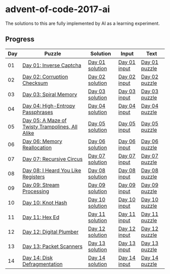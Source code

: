 # advent-of-code-2017-ai
The solutions to this are fully implemented by AI as a learning experiment.

## Progress

| Day | Puzzle                                               | Solution                                       | Input                                        | Text                                         |
|-----|------------------------------------------------------|------------------------------------------------|----------------------------------------------|----------------------------------------------|
| 01  | [Day 01: Inverse Captcha](https://adventofcode.com/2017/day/1) | [Day 01 solution](src/solutions/day01/mod.rs) | [Day 01 input](src/solutions/day01/input.txt) | [Day 01 puzzle](src/solutions/day01/puzzle.txt) |
| 02  | [Day 02: Corruption Checksum](https://adventofcode.com/2017/day/2) | [Day 02 solution](src/solutions/day02/mod.rs) | [Day 02 input](src/solutions/day02/input.txt) | [Day 02 puzzle](src/solutions/day02/puzzle.txt) |
| 03  | [Day 03: Spiral Memory](https://adventofcode.com/2017/day/3) | [Day 03 solution](src/solutions/day03/mod.rs) | [Day 03 input](src/solutions/day03/input.txt) | [Day 03 puzzle](src/solutions/day03/puzzle.txt) |
| 04  | [Day 04: High-Entropy Passphrases](https://adventofcode.com/2017/day/4) | [Day 04 solution](src/solutions/day04/mod.rs) | [Day 04 input](src/solutions/day04/input.txt) | [Day 04 puzzle](src/solutions/day04/puzzle.txt) |
| 05  | [Day 05: A Maze of Twisty Trampolines, All Alike](https://adventofcode.com/2017/day/5) | [Day 05 solution](src/solutions/day05/mod.rs) | [Day 05 input](src/solutions/day05/input.txt) | [Day 05 puzzle](src/solutions/day05/puzzle.txt) |
| 06  | [Day 06: Memory Reallocation](https://adventofcode.com/2017/day/6) | [Day 06 solution](src/solutions/day06/mod.rs) | [Day 06 input](src/solutions/day06/input.txt) | [Day 06 puzzle](src/solutions/day06/puzzle.txt) |
| 07  | [Day 07: Recursive Circus](https://adventofcode.com/2017/day/7) | [Day 07 solution](src/solutions/day07/mod.rs) | [Day 07 input](src/solutions/day07/input.txt) | [Day 07 puzzle](src/solutions/day07/puzzle.txt) |
| 08  | [Day 08: I Heard You Like Registers](https://adventofcode.com/2017/day/8) | [Day 08 solution](src/solutions/day08/mod.rs) | [Day 08 input](src/solutions/day08/input.txt) | [Day 08 puzzle](src/solutions/day08/puzzle.txt) |
| 09  | [Day 09: Stream Processing](https://adventofcode.com/2017/day/9) | [Day 09 solution](src/solutions/day09/mod.rs) | [Day 09 input](src/solutions/day09/input.txt) | [Day 09 puzzle](src/solutions/day09/puzzle.txt) |
| 10  | [Day 10: Knot Hash](https://adventofcode.com/2017/day/10) | [Day 10 solution](src/solutions/day10/mod.rs) | [Day 10 input](src/solutions/day10/input.txt) | [Day 10 puzzle](src/solutions/day10/puzzle.txt) |
| 11  | [Day 11: Hex Ed](https://adventofcode.com/2017/day/11) | [Day 11 solution](src/solutions/day11/mod.rs) | [Day 11 input](src/solutions/day11/input.txt) | [Day 11 puzzle](src/solutions/day11/puzzle.txt) |
| 12  | [Day 12: Digital Plumber](https://adventofcode.com/2017/day/12) | [Day 12 solution](src/solutions/day12/mod.rs) | [Day 12 input](src/solutions/day12/input.txt) | [Day 12 puzzle](src/solutions/day12/puzzle.txt) |
| 13  | [Day 13: Packet Scanners](https://adventofcode.com/2017/day/13) | [Day 13 solution](src/solutions/day13/mod.rs) | [Day 13 input](src/solutions/day13/input.txt) | [Day 13 puzzle](src/solutions/day13/puzzle.txt) |
| 14  | [Day 14: Disk Defragmentation](https://adventofcode.com/2017/day/14) | [Day 14 solution](src/solutions/day14/mod.rs) | [Day 14 input](src/solutions/day14/input.txt) | [Day 14 puzzle](src/solutions/day14/puzzle.txt) |
